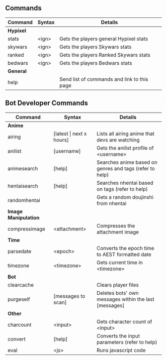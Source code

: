 ## Commands

| Command | Syntax  | Details |
| ------------- | ------------- | ------------- |
| **Hypixel** |
| stats | \<ign\> | Gets the players general Hypixel stats |
| skywars | \<ign\> | Gets the players Skywars stats |
| ranked | \<ign\> | Gets the players Ranked Skywars stats |
| bedwars | \<ign\> | Gets the players Bedwars stats |
| **General** |
| help | | Send list of commands and link to this page |

## Bot Developer Commands

| Command | Syntax | Details |
| ------------- | ------------- | ------------- |
| **Anime** |
| airing | \[latest \| next x hours\] | Lists all airing anime that devs are watching |
| anilist | \[username\] | Gets the anilist profile of \<username\> |
| animesearch | \[help\] | Searches anime based on genres and tags (refer to help) |
| hentaisearch | \[help\] | Searches nhentai based on tags (refer to help) |
| randomhentai |  | Gets a random doujinshi from nhentai |
| **Image Manipulation** |
| compressimage | \<attachment\> | Compresses the attachment image |
| **Time** |
| parsedate | \<epoch\> | Converts the epoch time to AEST formatted date |
| timezone | \<timezone\> | Gets current time in \<timezone\> |
| **Bot** |
| clearcache | | Clears player files |
| purgeself | \[messages to scan\] | Deletes bots' own messages within the last \[messages\] |
| **Other** |
| charcount | \<input\> | Gets character count of \<input\> |
| convert | \[help\] | Converts the input parameters (refer to help) |
| eval | \<js\> | Runs javascript code |
